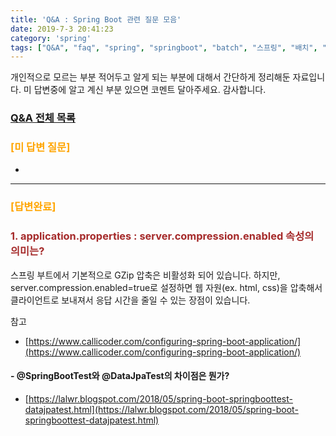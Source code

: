 ```yaml
---
title: 'Q&A : Spring Boot 관련 질문 모음'
date: 2019-7-3 20:41:23
category: 'spring'
tags: ["Q&A", "faq", "spring", "springboot", "batch", "스프링", "배치", "질문"]
---
```


개인적으로 모르는 부분 적어두고 알게 되는 부분에 대해서 간단하게 정리해둔 자료입니다.
미 답변중에 알고 계신 부분 있으면 코멘트 달아주세요. 감사합니다.


### [Q&A 전체 목록](https://blog.advenoh.pe.kr/java/20190320_Q&A_%EA%B0%9C%EB%B0%9C%EA%B4%80%EB%A0%A8_%EC%A7%88%EB%AC%B8_%EB%AA%A8%EC%9D%8C/)

### <span style="color:orange">[미 답변 질문]</span>
-

- - - -


### <span style="color:orange">[답변완료]</span>

### <span style="color:brown">1. application.properties : server.compression.enabled 속성의 의미는?</span>

스프링 부트에서 기본적으로 GZip 압축은 비활성화 되어 있습니다. 하지만, server.compression.enabled=true로 설정하면 웹 자원(ex. html, css)을 압축해서 클라이언트로 보내져서 응답 시간을 줄일 수 있는 장점이 있습니다.

참고
* [https://www.callicoder.com/configuring-spring-boot-application/](https://www.callicoder.com/configuring-spring-boot-application/)


#### - @SpringBootTest와 @DataJpaTest의 차이점은 뭔가?
* [https://lalwr.blogspot.com/2018/05/spring-boot-springboottest-datajpatest.html](https://lalwr.blogspot.com/2018/05/spring-boot-springboottest-datajpatest.html)
